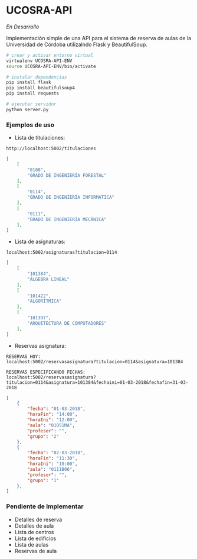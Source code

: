 # UCOSRA-API

*En Desarrollo*

Implementación simple de una API para el sistema de reserva de aulas de la Universidad de Córdoba utilizalndo Flask y BeautifulSoup.

``` bash
# crear y activar entorno virtual
virtualenv UCOSRA-API-ENV
source UCOSRA-API-ENV/bin/activate

# instalar dependencias
pip install flask
pip install beautifulsoup4
pip install requests

# ejecutar servidor
python server.py
```

### Ejemplos de uso

* Lista de titulaciones:
```
http://localhost:5002/titulaciones
```
``` json
[
	[
		"0108",
		"GRADO DE INGENIERÍA FORESTAL"
	],
	[
		"0114",
		"GRADO DE INGENIERÍA INFORMÁTICA"
	],
	[
		"0111",
		"GRADO DE INGENIERÍA MECÁNICA"
	],
]
```

* Lista de asignaturas:
```
localhost:5002/asignaturas?titulacion=0114
```
``` json
[
    [
		"101384",
		"ÁLGEBRA LINEAL"
	],
	[
		"101422",
		"ALGORÍTMICA"
	],
	[
		"101397",
		"ARQUITECTURA DE COMPUTADORES"
	],
]
```

* Reservas asignatura:
```
RESERVAS HOY:
localhost:5002/reservasasignatura?titulacion=0114&asignatura=101384

RESERVAS ESPECIFICANDO FECHAS:
localhost:5002/reservasasignatura?titulacion=0114&asignatura=101384&fechaini=01-03-2018&fechafin=31-03-2018
```

``` json
[
    {
		"fecha": "01-03-2018",
		"horaFin": "14:00",
		"horaIni": "12:00",
		"aula": "01051MA",
		"profesor": "",
		"grupo": "2"
	},
	{
		"fecha": "02-03-2018",
		"horaFin": "11:30",
		"horaIni": "10:00",
		"aula": "0111B06",
		"profesor": "",
		"grupo": "1"
	},
]
```

### Pendiente de Implementar
* Detalles de reserva
* Detalles de aula
* Lista de centros
* Lista de edificios
* Lista de aulas
* Reservas de aula